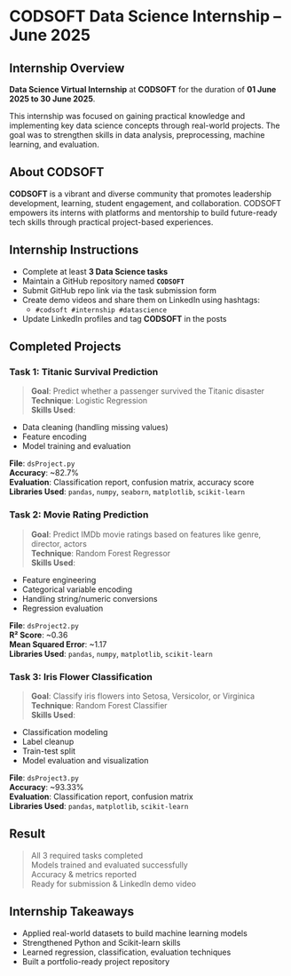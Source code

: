 # CODSOFT Data Science Internship – June 2025

## Internship Overview

**Data Science Virtual Internship** at **CODSOFT** for the duration of **01 June 2025 to 30 June 2025**.

This internship was focused on gaining practical knowledge and implementing key data science concepts through real-world projects. The goal was to strengthen skills in data analysis, preprocessing, machine learning, and evaluation.



## About CODSOFT

**CODSOFT** is a vibrant and diverse community that promotes leadership development, learning, student engagement, and collaboration. CODSOFT empowers its interns with platforms and mentorship to build future-ready tech skills through practical project-based experiences.



## Internship Instructions

- Complete at least **3 Data Science tasks**
- Maintain a GitHub repository named **`CODSOFT`**
- Submit GitHub repo link via the task submission form 
- Create demo videos and share them on LinkedIn using hashtags:
  - `#codsoft #internship #datascience`
- Update LinkedIn profiles and tag **CODSOFT** in the posts



## Completed Projects

### Task 1: Titanic Survival Prediction
> **Goal**: Predict whether a passenger survived the Titanic disaster  
> **Technique**: Logistic Regression  
> **Skills Used**:
- Data cleaning (handling missing values)
- Feature encoding
- Model training and evaluation

**File**: `dsProject.py`  
**Accuracy**: ~82.7%  
**Evaluation**: Classification report, confusion matrix, accuracy score  
**Libraries Used**: `pandas`, `numpy`, `seaborn`, `matplotlib`, `scikit-learn`



### Task 2: Movie Rating Prediction
> **Goal**: Predict IMDb movie ratings based on features like genre, director, actors  
> **Technique**: Random Forest Regressor  
> **Skills Used**:
- Feature engineering
- Categorical variable encoding
- Handling string/numeric conversions
- Regression evaluation

**File**: `dsProject2.py`  
**R² Score**: ~0.36  
**Mean Squared Error**: ~1.17  
**Libraries Used**: `pandas`, `numpy`, `matplotlib`, `scikit-learn`



### Task 3: Iris Flower Classification
> **Goal**: Classify iris flowers into Setosa, Versicolor, or Virginica  
> **Technique**: Random Forest Classifier  
> **Skills Used**:
- Classification modeling
- Label cleanup
- Train-test split
- Model evaluation and visualization

**File**: `dsProject3.py`  
**Accuracy**: ~93.33%  
**Evaluation**: Classification report, confusion matrix  
**Libraries Used**: `pandas`, `matplotlib`, `scikit-learn`



## Result

> All 3 required tasks completed  
> Models trained and evaluated successfully  
> Accuracy & metrics reported  
> Ready for submission & LinkedIn demo video



## Internship Takeaways

-  Applied real-world datasets to build machine learning models
-  Strengthened Python and Scikit-learn skills
-  Learned regression, classification, evaluation techniques
-  Built a portfolio-ready project repository
